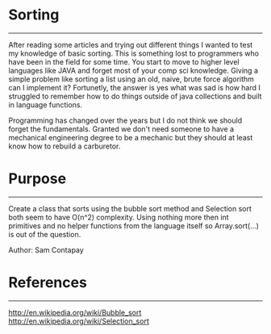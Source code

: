 Sorting
=======

---
After reading some articles and trying out different things I wanted to test my knowledge of basic sorting. This is
something lost to programmers who have been in the field for some time. You start to move to higher level languages like
JAVA and forget most of your comp sci knowledge. Giving a simple problem like sorting a list using an old, naive, brute
force algorithm can I implement it? Fortunetly, the answer is yes what was sad is how hard I struggled to remember
how to do things outside of java collections and built in language functions.

Programming has changed over the years but I do not think we should forget the fundamentals. Granted we don't need someone
to have a mechanical engineering degree to be a mechanic but they should at least know how to rebuild a carburetor.

Purpose
=======
----
Create a class that sorts using the bubble sort method and Selection sort both seem to have O(n^2) complexity. Using
nothing more then int primitives and no helper functions from the language itself so Array.sort(...) is out of the question.


Author: Sam Contapay


References
========
---
http://en.wikipedia.org/wiki/Bubble_sort
http://en.wikipedia.org/wiki/Selection_sort
